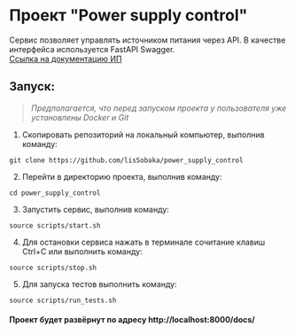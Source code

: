 # Проект "Power supply control"
Сервис позволяет управлять источником питания через API. В качестве интерфейса используется FastAPI Swagger. <br>
[Ссылка на документацию ИП](https://www.gwinstek.com/en-global/products/downloadSeriesDownNew/18109/2090)

## Запуск:
> *Предполагается, что перед запуском проекта у пользователя уже установлены Docker и Git*
1. Скопировать репозиторий на локальный компьютер, выполнив команду:

```
git clone https://github.com/lisSobaka/power_supply_control
```

2. Перейти в директорию проекта, выполнив команду:
```
cd power_supply_control
```
3. Запустить сервис, выполнив команду:
```
source scripts/start.sh
```
4. Для остановки сервиса нажать в терминале сочитание клавиш Ctrl+C или выполнить команду:
```
source scripts/stop.sh
```
5. Для запуска тестов выполнить команду:
```
source scripts/run_tests.sh
```

#### Проект будет развёрнут по адресу http://localhost:8000/docs/ <br><br>